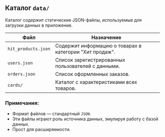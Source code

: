 ##  Каталог `data/`

Каталог содержит статические JSON-файлы, используемые для загрузки данных в приложение.

| Файл                 | Назначение                                                  |
|----------------------|-------------------------------------------------------------|
| `hit_products.json`  | Содержит информацию о товарах в категории "Хит продаж".     |
| `users.json`         | Список зарегистрированных пользователей с данными.          |
| `orders.json`        | Список оформленных заказов.                                 |
| `cards/`             | Каталог с характеристиками всех товаров.                    |


### Примечания:
- Формат файлов — стандартный `JSON`.
- Эти файлы играют роль источника данных, эмулируя работу с базой данных.
- Прост для расширяемости.
